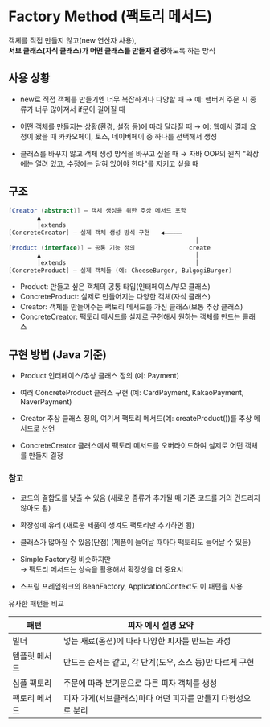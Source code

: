 # Factory Method (팩토리 메서드)

객체를 직접 만들지 않고(new 연산자 사용),  
**서브 클래스(자식 클래스)가 어떤 클래스를 만들지 결정**하도록 하는 방식

## 사용 상황

- new로 직접 객체를 만들기엔 너무 복잡하거나 다양할 때
  → 예: 햄버거 주문 시 종류가 너무 많아져서 if문이 길어질 때

- 어떤 객체를 만들지는 상황(환경, 설정 등)에 따라 달라질 때
  → 예: 웹에서 결제 요청이 왔을 때 카카오페이, 토스, 네이버페이 중 하나를 선택해서 생성

- 클래스를 바꾸지 않고 객체 생성 방식을 바꾸고 싶을 때
  → 자바 OOP의 원칙 "확장에는 열려 있고, 수정에는 닫혀 있어야 한다"를 지키고 싶을 때

## 구조

```java
[Creator (abstract)] — 객체 생성을 위한 추상 메서드 포함
        ▲
        │extends
[ConcreteCreator] — 실제 객체 생성 방식 구현   ◀︎⎯⎯⎯⎯⎯⎯
                                                    │
[Product (interface)] — 공통 기능 정의               create
        ▲                                           │
        │extends                                    │
[ConcreteProduct] — 실제 객체들 (예: CheeseBurger, BulgogiBurger)
```

- Product: 만들고 싶은 객체의 공통 타입(인터페이스/부모 클래스)
- ConcreteProduct: 실제로 만들어지는 다양한 객체(자식 클래스)
- Creator: 객체를 만들어주는 팩토리 메서드를 가진 클래스(보통 추상 클래스)
- ConcreteCreator: 팩토리 메서드를 실제로 구현해서 원하는 객체를 만드는 클래스

## 구현 방법 (Java 기준)

- Product 인터페이스/추상 클래스 정의
  (예: Payment)

- 여러 ConcreteProduct 클래스 구현
  (예: CardPayment, KakaoPayment, NaverPayment)

- Creator 추상 클래스 정의,
  여기서 팩토리 메서드(예: createProduct())를 추상 메서드로 선언

- ConcreteCreator 클래스에서 팩토리 메서드를 오버라이드하여
  실제로 어떤 객체를 만들지 결정

### 참고

- 코드의 결합도를 낮출 수 있음
  (새로운 종류가 추가될 때 기존 코드를 거의 건드리지 않아도 됨)

- 확장성에 유리
  (새로운 제품이 생겨도 팩토리만 추가하면 됨)

- 클래스가 많아질 수 있음(단점)
  (제품이 늘어날 때마다 팩토리도 늘어날 수 있음)

- Simple Factory랑 비슷하지만  
  → 팩토리 메서드는 상속을 활용해서 확장성을 더 중요시

- 스프링 프레임워크의 BeanFactory, ApplicationContext도 이 패턴을 사용

유사한 패턴들 비교

| 패턴          | 피자 예시 설명 요약                                          |
| ------------- | ------------------------------------------------------------ |
| 빌더          | 넣는 재료(옵션)에 따라 다양한 피자를 만드는 과정             |
| 템플릿 메서드 | 만드는 순서는 같고, 각 단계(도우, 소스 등)만 다르게 구현     |
| 심플 팩토리   | 주문에 따라 분기문으로 다른 피자 객체를 생성                 |
| 팩토리 메서드 | 피자 가게(서브클래스)마다 어떤 피자를 만들지 다형성으로 분리 |
